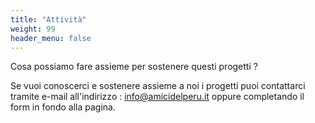 ```yaml
---
title: "Attività"
weight: 99
header_menu: false
---
```


Cosa possiamo fare assieme per sostenere questi progetti ?

Se vuoi conoscerci e sostenere assieme a noi i progetti puoi contattarci tramite e-mail all'indirizzo : [info@amicidelperu.it](mailto:info@amicidelperu.it) oppure completando il form in fondo alla pagina.
